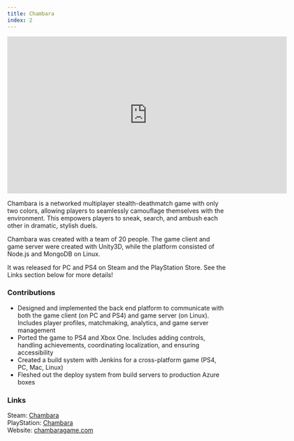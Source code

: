 ```yaml
---
title: Chambara
index: 2
---
```


<iframe src="https://www.youtube.com/embed/YqIwrOV-ZnU" width="640" height="360" frameborder="0" allowfullscreen></iframe>

<br/>

Chambara is a networked multiplayer stealth-deathmatch game with only two colors, allowing players to seamlessly camouflage themselves with the environment. This empowers players to sneak, search, and ambush each other in dramatic, stylish duels.

Chambara was created with a team of 20 people. The game client and game server were created with Unity3D, while the platform consisted of Node.js and MongoDB on Linux.

It was released for PC and PS4 on Steam and the PlayStation Store. See the Links section below for more details!

### Contributions

- Designed and implemented the back end platform to communicate with both the game client (on PC and PS4) and game server (on Linux). Includes player profiles, matchmaking, analytics, and game server management
- Ported the game to PS4 and Xbox One. Includes adding controls, handling achievements, coordinating localization, and ensuring accessibility
- Created a build system with Jenkins for a cross-platform game (PS4, PC, Mac, Linux)
- Fleshed out the deploy system from build servers to production Azure boxes

### Links

Steam: [Chambara](https://store.steampowered.com/app/745790/Chambara/)
<br/>
PlayStation: [Chambara](https://www.playstation.com/en-us/games/chambara-ps4/)
<br/>
Website: [chambaragame.com](http://chambaragame.com/)
